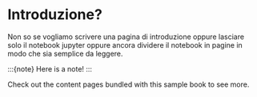 # Introduzione?

Non so se vogliamo scrivere una pagina di introduzione oppure lasciare solo il notebook jupyter oppure ancora dividere il notebook in pagine in modo che sia semplice da leggere.

:::{note}
Here is a note!
:::


Check out the content pages bundled with this sample book to see more.

